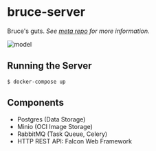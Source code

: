 # bruce-server

Bruce's guts. *See [meta repo](https://github.com/bruce-project/meta) for more information.*

![model](https://github.com/bruce-project/bruce-server/raw/master/sql/model.png)

## Running the Server

    $ docker-compose up
    
## Components

- Postgres (Data Storage)
- Minio (OCI Image Storage)
- RabbitMQ (Task Queue, Celery)
- HTTP REST API: Falcon Web Framework
